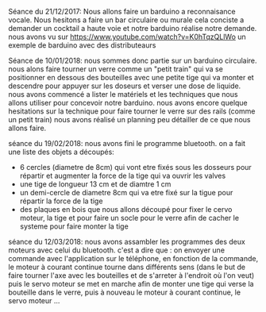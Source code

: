 Séance du 21/12/2017:
Nous allons faire un barduino a reconnaisance vocale.
Nous hesitons a faire un bar circulaire ou murale
cela conciste a demander un cocktail a haute voie et notre barduino réalise notre demande. 
nous avons vu sur https://www.youtube.com/watch?v=K0hTqzQLlWo un exemple de barduino avec des distributeaurs 



Séance de 10/01/2018:
nous sommes donc partie sur un barduino circulaire. 
nous alons faire tourner un verre comme un "petit train" qui va se positionner en dessous des bouteilles avec une petite tige qui va monter et descendre pour appuyer sur les doseurs et verser une dose de liquide.
nous avons commencé a lister le matériels et les techniques que nous allons utiliser pour concevoir notre barduino. 
nous avons encore quelque hesitations sur la technique pour faire tourner le verre sur des rails (comme un petit train)
nous avons réalisé un planning peu détailler de ce que nous allons faire. 



séance du 19/02/2018:
nous avons fini le programme bluetooth.
on a fait une liste des objets a découpés:
- 6 cercles (diametre de 8cm) qui vont etre fixés sous les dosseurs pour répartir et augmenter la force de la tige qui va ouvrir les valves
- une tige de longueur 13 cm et de diamtre 1 cm
- un demi-cercle de diametre 8cm qui va etre fixé sur la tigue pour répartir la force de la tige 
- des plaques en bois que nous allons découpé pour fixer le cervo moteur, la tige et pour faire un socle pour le verre afin de cacher le systeme pour faire monter la tige



séance du 12/03/2018:
nous avons assambler les programmes des deux moteurs avec celui du bluetooth. c'est a dire que : on envoyer une commande avec l'application sur le téléphone, en fonction de la commande, le moteur à courant continue tourne dans différents sens (dans le but de faire tourner l'axe avec les bouteilles et de s'arreter à l'endroit où l'on veut) puis le servo moteur se met en marche afin de monter une tige qui verse la bouteille dans le verre, puis à nouveau le moteur à courant continue, le servo moteur ... 
